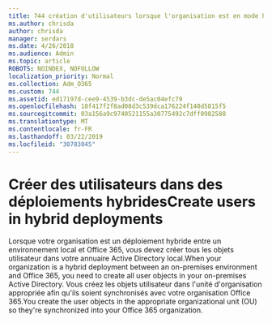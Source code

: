 ```yaml
---
title: 744 création d'utilisateurs lorsque l'organisation est en mode hybride
ms.author: chrisda
author: chrisda
manager: serdars
ms.date: 4/26/2018
ms.audience: Admin
ms.topic: article
ROBOTS: NOINDEX, NOFOLLOW
localization_priority: Normal
ms.collection: Adm_O365
ms.custom: 744
ms.assetid: ed17197d-cee9-4539-b3dc-de5ac04efc79
ms.openlocfilehash: 18f417f2f8ad08d3c539dca176224f140d5815f5
ms.sourcegitcommit: 03a156a9c9740521155a30775492c7dff0982588
ms.translationtype: MT
ms.contentlocale: fr-FR
ms.lasthandoff: 03/22/2019
ms.locfileid: "30783045"
---
```

# <a name="create-users-in-hybrid-deployments"></a><span data-ttu-id="0f58e-102">Créer des utilisateurs dans des déploiements hybrides</span><span class="sxs-lookup"><span data-stu-id="0f58e-102">Create users in hybrid deployments</span></span>

<span data-ttu-id="0f58e-103">Lorsque votre organisation est un déploiement hybride entre un environnement local et Office 365, vous devez créer tous les objets utilisateur dans votre annuaire Active Directory local.</span><span class="sxs-lookup"><span data-stu-id="0f58e-103">When your organization is a hybrid deployment between an on-premises environment and Office 365, you need to create all user objects in your on-premises Active Directory.</span></span> <span data-ttu-id="0f58e-104">Vous créez les objets utilisateur dans l'unité d'organisation appropriée afin qu'ils soient synchronisés avec votre organisation Office 365.</span><span class="sxs-lookup"><span data-stu-id="0f58e-104">You create the user objects in the appropriate organizational unit (OU) so they're synchronized into your Office 365 organization.</span></span>
  

